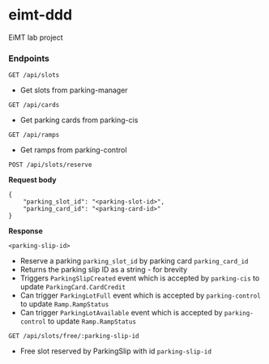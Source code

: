 # eimt-ddd
EiMT lab project

### Endpoints

`GET /api/slots`
* Get slots from parking-manager

`GET /api/cards`
* Get parking cards from parking-cis

`GET /api/ramps`
* Get ramps from parking-control

`POST /api/slots/reserve`

**Request body**
```
{
	"parking_slot_id": "<parking-slot-id>", 
	"parking_card_id": "<parking-card-id>"
}
```
**Response**
```
<parking-slip-id>
```
* Reserve a parking `parking_slot_id` by parking card `parking_card_id` 
* Returns the parking slip ID as a string - for brevity
* Triggers `ParkingSlipCreated` event which is accepted by `parking-cis` to update `ParkingCard.CardCredit`
* Can trigger `ParkingLotFull` event which is accepted by `parking-control` to update `Ramp.RampStatus`
* Can trigger `ParkingLotAvailable` event which is accepted by `parking-control` to update `Ramp.RampStatus`

`GET /api/slots/free/:parking-slip-id`
* Free slot reserved by ParkingSlip with id `parking-slip-id`
